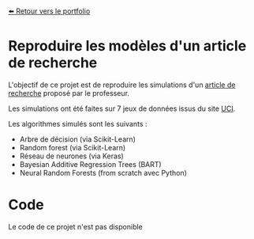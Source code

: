 [:arrow_left: Retour vers le portfolio](https://github.com/ThibaultLanthiez/Portfolio)

# Reproduire les modèles d'un article de recherche

L'objectif de ce projet est de reproduire les simulations d'un [article de recherche](https://github.com/ThibaultLanthiez/Simulations-article-de-recherche/blob/main/Papier%20de%20recherche.pdf) proposé par le professeur.

Les simulations ont été faites sur 7 jeux de données issus du site [UCI](https://archive.ics.uci.edu/ml/index.php). 

Les algorithmes simulés sont les suivants :
* Arbre de décision (via Scikit-Learn)
* Random forest (via Scikit-Learn)
* Réseau de neurones (via Keras)
* Bayesian Additive Regression Trees (BART)
* Neural Random Forests (from scratch avec Python)

# Code

Le code de ce projet n'est pas disponible
